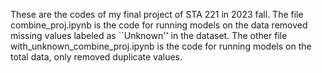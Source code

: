 These are the codes of my final project of STA 221 in 2023 fall. The file combine_proj.ipynb is the code for running models on the data 
removed missing values labeled as ``Unknown'' in the dataset. The other file with_unknown_combine_proj.ipynb is the code for running models on the 
total data, only removed duplicate values. 
